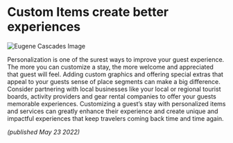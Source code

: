 # Custom Items create better experiences

![Eugene Cascades Image](/custom_items.png)

Personalization is one of the surest ways to improve your guest experience. The more you can customize a stay, the more welcome and appreciated that guest will feel. Adding custom graphics and offering special extras that appeal to your guests sense of place segments can make a big difference. Consider partnering with local businesses like your local or regional tourist boards, activity providers and gear rental companies to offer your guests memorable experiences. Customizing a guest’s stay with personalized items and services can greatly enhance their experience and create unique and impactful experiences that keep travelers coming back time and time again.

_(published May 23 2022)_
